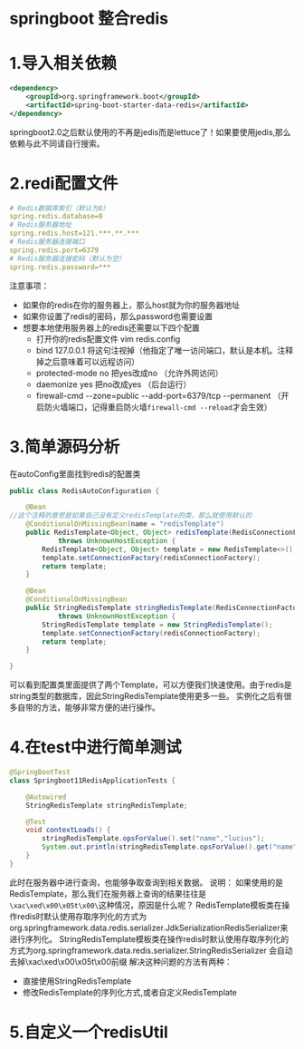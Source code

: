 # springboot 整合redis
# 1.导入相关依赖
```xml
<dependency>
    <groupId>org.springframework.boot</groupId>
    <artifactId>spring-boot-starter-data-redis</artifactId>
</dependency>
```
springboot2.0之后默认使用的不再是jedis而是lettuce了！如果要使用jedis,那么依赖与此不同请自行搜索。

# 2.redi配置文件
```yaml
# Redis数据库索引（默认为0）
spring.redis.database=0 
# Redis服务器地址
spring.redis.host=121.***.**.***
# Redis服务器连接端口
spring.redis.port=6379 
# Redis服务器连接密码（默认为空）
spring.redis.password=***
```
注意事项：
- 如果你的redis在你的服务器上，那么host就为你的服务器地址
- 如果你设置了redis的密码，那么password也需要设置
- 想要本地使用服务器上的redis还需要以下四个配置
  - 打开你的redis配置文件 vim redis.config
  - bind 127.0.0.1 将这句注视掉（他指定了唯一访问端口，默认是本机。注释掉之后意味着可以远程访问）
  - protected-mode no  把yes改成no （允许外网访问）
  - daemonize yes  把no改成yes （后台运行）
  - firewall-cmd --zone=public --add-port=6379/tcp --permanent （开启防火墙端口，记得重启防火墙`firewall-cmd --reload`才会生效）

# 3.简单源码分析
在autoConfig里面找到redis的配置类
```java
public class RedisAutoConfiguration {

	@Bean
//这个注释的意思是如果自己没有定义redisTemplate的类，那么就使用默认的
	@ConditionalOnMissingBean(name = "redisTemplate")
	public RedisTemplate<Object, Object> redisTemplate(RedisConnectionFactory redisConnectionFactory)
			throws UnknownHostException {
		RedisTemplate<Object, Object> template = new RedisTemplate<>();
		template.setConnectionFactory(redisConnectionFactory);
		return template;
	}

	@Bean
	@ConditionalOnMissingBean
	public StringRedisTemplate stringRedisTemplate(RedisConnectionFactory redisConnectionFactory)
			throws UnknownHostException {
		StringRedisTemplate template = new StringRedisTemplate();
		template.setConnectionFactory(redisConnectionFactory);
		return template;
	}

}

```
可以看到配置类里面提供了两个Template，可以方便我们快速使用。由于redis是string类型的数据库，因此StringRedisTemplate使用更多一些。
实例化之后有很多自带的方法，能够非常方便的进行操作。
# 4.在test中进行简单测试
```java
@SpringBootTest
class Springboot11RedisApplicationTests {

    @Autowired
    StringRedisTemplate stringRedisTemplate;

    @Test
    void contextLoads() {
        stringRedisTemplate.opsForValue().set("name","lucius");
        System.out.println(stringRedisTemplate.opsForValue().get("name"));
    }
}
```
此时在服务器中进行查询，也能够争取查询到相关数据。
说明：
如果使用的是RedisTemplate，那么我们在服务器上查询的结果往往是`\xac\xed\x00\x05t\x00\`这种情况，原因是什么呢？
RedisTemplate模板类在操作redis时默认使用存取序列化的方式为org.springframework.data.redis.serializer.JdkSerializationRedisSerializer来进行序列化。
StringRedisTemplate模板类在操作redis时默认使用存取序列化的方式为org.springframework.data.redis.serializer.StringRedisSerializer 会自动去掉\xac\xed\x00\x05t\x00前缀
解决这种问题的方法有两种：
- 直接使用StringRedisTemplate
- 修改RedisTemplate的序列化方式,或者自定义RedisTemplate

# 5.自定义一个redisUtil